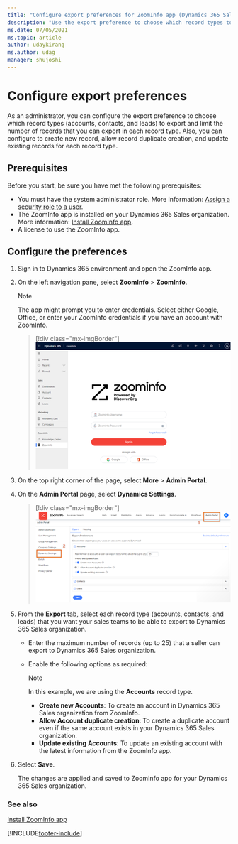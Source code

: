 ```yaml
---
title: "Configure export preferences for ZoomInfo app (Dynamics 365 Sales) | MicrosoftDocs"
description: "Use the export preference to choose which record types to export and limit the number of records to export in each record type."
ms.date: 07/05/2021
ms.topic: article
author: udaykirang
ms.author: udag
manager: shujoshi
---
```


# Configure export preferences

As an administrator, you can configure the export preference to choose which record types (accounts, contacts, and leads) to export and limit the number of records that you can export in each record type. Also, you can configure to create new record, allow record duplicate creation, and update existing records for each record type.   

## Prerequisites
Before you start, be sure you have met the following prerequisites:
-	You must have the system administrator role. More information: [Assign a security role to a user](/power-platform/admin/create-users-assign-online-security-roles#assign-a-security-role-to-a-user).   
-	The ZoomInfo app is installed on your Dynamics 365 Sales organization. More information: [Install ZoomInfo app](install-zoominfo-app.md).   
-	A license to use the ZoomInfo app.

## Configure the preferences   
1.	Sign in to Dynamics 365 environment and open the ZoomInfo app.    
2.	On the left navigation pane, select **ZoomInfo** > **ZoomInfo**.   
    >[!NOTE]
    >The app might prompt you to enter credentials. Select either Google, Office, or enter your ZoomInfo credentials if you have an account with ZoomInfo.  

    > [!div class="mx-imgBorder"]
    > ![ZoonInfo sign in page](media/zoominfo-login-page.png "ZoonInfo sign in page")
     
3.	On the top right corner of the page, select **More** > **Admin Portal**.
4.	On the **Admin Portal** page, select **Dynamics Settings**.

    > [!div class="mx-imgBorder"]
    > ![Select dynamics settings from admin portal in ZoonInfo](media/zoominfo-select-dynamics-settings.png "Select dynamics settings from admin portal in ZoonInfo")

5.	From the **Export** tab, select each record type (accounts, contacts, and leads) that you want your sales teams to be able to export to Dynamics 365 Sales organization.     
    -	Enter the maximum number of records (up to 25) that a seller can export to Dynamics 365 Sales organization.
    -	Enable the following options as required:
        >[!NOTE]
        >In this example, we are using the **Accounts** record type.
        
        -	**Create new Accounts**: To create an account in Dynamics 365 Sales organization from ZoomInfo. 
        -	**Allow Account duplicate creation**: To create a duplicate account even if the same account exists in your Dynamics 365 Sales organization.
        -	**Update existing Accounts**: To update an existing account with the latest information from the ZoomInfo app.   

6.	Select **Save**.   

    The changes are applied and saved to ZoomInfo app for your Dynamics 365 Sales organization.

### See also

[Install ZoomInfo app](install-zoominfo-app.md)   

[!INCLUDE[footer-include](../includes/footer-banner.md)]
